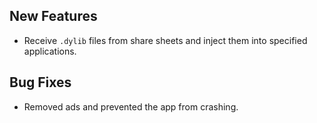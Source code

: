 ## New Features

- Receive `.dylib` files from share sheets and inject them into specified applications.

## Bug Fixes

- Removed ads and prevented the app from crashing.
